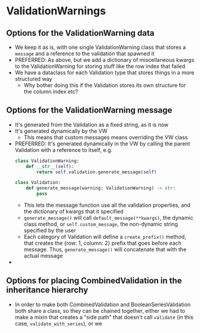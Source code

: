 # ValidationWarnings
## Options for the ValidationWarning data
* We keep it as is, with one single ValidationWarning class that stores a `message` and a reference to the validation
that spawned it
* PREFERRED: As above, but we add a dictionary of miscellaneous kwargs to the ValidationWarning for storing stuff like the row index that failed
* We have a dataclass for each Validation type that stores things in a more structured way
    * Why bother doing this if the Validation stores its own structure for the column index etc?

## Options for the ValidationWarning message
* It's generated from the Validation as a fixed string, as it is now
* It's generated dynamically by the VW
    * This means that custom messages means overriding the VW class
* PREFERRED: It's generated dynamically in the VW by calling the parent Validation with a reference to itself, e.g. 
  ```python
  class ValidationWarning:
      def __str__(self):
          return self.validation.generate_message(self)
  
  class Validation:
      def generate_message(warning: ValidationWarning) -> str:
          pass
  ```
    * This lets the message function use all the validation properties, and the dictionary of kwargs that it specified
    * `generate_message()` will call `default_message(**kwargs)`, the dynamic class method, or `self.custom_message`, the
    non-dynamic string specified by the user
    * Each category of Validation will define a `create_prefix()` method, that creates the {row: 1, column: 2} prefix
    that goes before each message. Thus, `generate_message()` will concatenate that with the actual message
* 

## Options for placing CombinedValidation in the inheritance hierarchy
* In order to make both CombinedValidation and BooleanSeriesValidation both share a class, so they can be chained together,
either we had to make a mixin that creates a "side path" that doesn't call `validate` (in this case, `validate_with_series`),
or we 
